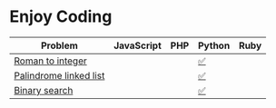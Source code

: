 # Enjoy Coding

| Problem                                          | JavaScript | PHP | Python                                                   | Ruby |
|--------------------------------------------------|------------|-----|----------------------------------------------------------|------|
| [Roman to integer](./roman-to-integer/README.md) |            |     | [✅](https://github.com/seriquynh/enjoy-coding-python) |
| [Palindrome linked list](./palindrome-linked-list/README.md) |            |     |      [✅](https://github.com/seriquynh/enjoy-coding-python/blob/master/palindrome-linked-list/solution.py)       |
| [Binary search](./binary-search/README.md)                   |            |     |           [✅](https://github.com/seriquynh/enjoy-coding-python/blob/master/binary-search/solution.py)           |
